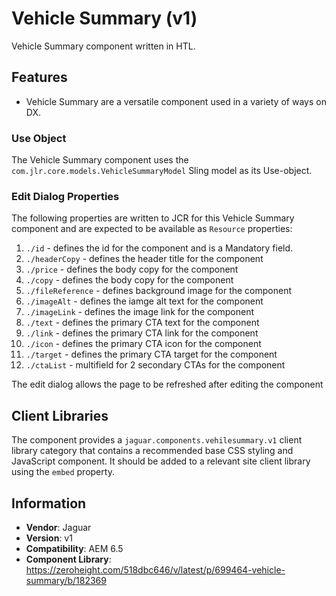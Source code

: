 <!-- Jaguar Component -->
Vehicle Summary (v1)
====
Vehicle Summary component written in HTL.

## Features

* Vehicle Summary are a versatile component used in a variety of ways on DX.

### Use Object
The Vehicle Summary component uses the `com.jlr.core.models.VehicleSummaryModel` Sling model as its Use-object.

### Edit Dialog Properties
The following properties are written to JCR for this Vehicle Summary component and are expected to be available as `Resource` properties:

1. `./id` - defines the id for the component and is a Mandatory field.
2. `./headerCopy` - defines the header title for the component
4. `./price` - defines the body copy for the component
5. `./copy` - defines the body copy for the component
6. `./fileReference` - defines background image for the component
7. `./imageAlt` - defines the iamge alt text for the component
8. `./imageLink` - defines the image link for the component
9. `./text` - defines the primary CTA text for the component
10. `./link` - defines the primary CTA link for the component
11. `./icon` - defines the primary CTA icon for the component
12. `./target` - defines the primary CTA target for the component
13. `./ctaList` - multifield for 2 secondary CTAs for the component

The edit dialog allows the page to be refreshed after editing the component

## Client Libraries
The component provides a `jaguar.components.vehilesummary.v1` client library category that contains a recommended base
CSS styling and JavaScript component. It should be added to a relevant site client library using the `embed` property.

## Information
* **Vendor**: Jaguar
* **Version**: v1
* **Compatibility**: AEM 6.5
* **Component Library**: https://zeroheight.com/518dbc646/v/latest/p/699464-vehicle-summary/b/182369
